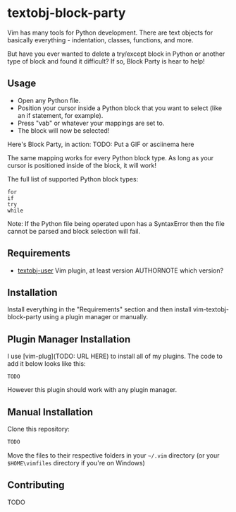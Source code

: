 textobj-block-party
===================

Vim has many tools for Python development. There are text objects for basically
everything - indentation, classes, functions, and more.

But have you ever wanted to delete a try/except block in Python or another type
of block and found it difficult? If so, Block Party is hear to help!

Usage
-----

- Open any Python file.
- Position your cursor inside a Python block that you want to select (like an
  if statement, for example).
- Press "vab" or whatever your mappings are set to.
- The block will now be selected!

Here's Block Party, in action:
TODO: Put a GIF or asciinema here


The same mapping works for every Python block type. As long as your cursor is
positioned inside of the block, it will work!

The full list of supported Python block types:

	for
	if
	try
	while

Note: If the Python file being operated upon has a SyntaxError then the file
cannot be parsed and block selection will fail.


Requirements
------------

* [textobj-user][1] Vim plugin, at least version AUTHORNOTE which version?

[1]: https://github.com/kana/vim-textobj-user


Installation
------------

Install everything in the "Requirements" section and then install
vim-textobj-block-party using a plugin manager or manually.

Plugin Manager Installation
---------------------------

I use [vim-plug](TODO: URL HERE) to install all of my plugins. The code to add
it below looks like this:

```vim
TODO
```

However this plugin should work with any plugin manager.

Manual Installation
-------------------

Clone this repository:

```bash
TODO
```
Move the files to their respective folders in your `~/.vim` directory
(or your `$HOME\vimfiles` directory if you're on Windows)


Contributing
------------

TODO
